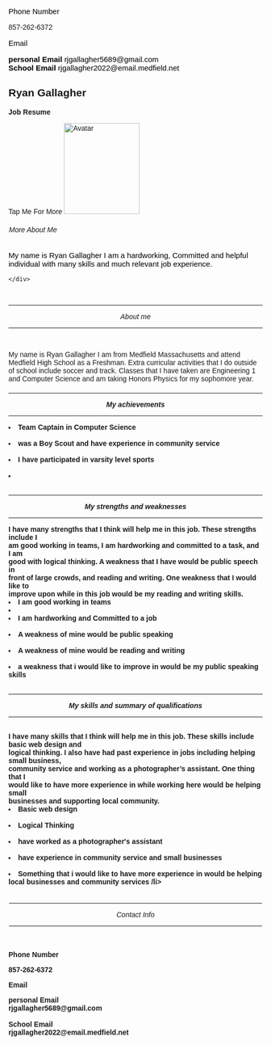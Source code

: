 <!DOCTYPE html>
<html>
<head>
<meta name="viewport" content="width=device-width, initial-scale=1">
<style>
body {  font-family: Arial, Helvetica, sans-serif;}
.subtext1{
color: rgb(0,0,0);
font-size: 15px;
z-index:1;
}
h6{padding:1px;}

.header {
  position: sticky;
  top: 10px;

  padding: 3px;
  font-family: Arial, Helvetica, sans-serif;
  font-size: 30px;
  text-align: center;
  background:rgb(107, 163, 255) url(https://www.doublclicks.com/wp-content/uploads/2013/05/blurred-background-3.jpg)100% 100% no-repeat;
  z-index: 1;
}

.flip-card {
  background-color: transparent;
  width: 225px;
  height: 250px;
  perspective: 1000px;
}

.flip-card-inner {
  position: relative;
  width: 100%;
  height: 100%;
  text-align: center;
  transition: transform 0.3s;
  transform-style: preserve-3d;
  box-shadow: 0 4px 8px 0 rgba(0,0,0,0.2);
}

.flip-card:hover .flip-card-inner {
  transform: rotateY(180deg);
}

.flip-card-front, .flip-card-back {
  position: absolute;
  width: 100%;
  height: 100%;
  backface-visibility: hidden;
}

.flip-card-front {
  background-color: #bbb;
  color: black;
  z-index: 2;
}

.flip-card-back {
  background-color: #2980b9;
  color: white;
  transform: rotateY(180deg);
  z-index: 1;
}
</style>
</head>
<body>




<p class = subtext1>Phone Number
<p >857-262-6372
<p class= "subtext1">Email<br/>
<p class = "subtext1"><strong>personal Email </strong>rjgallagher5689@gmail.com<br><strong>School Email </strong>rjgallagher2022@email.medfield.net



<div class=header>
<h2 class="header"> Ryan Gallagher</h2>

<strong>Job Resume</strong>           
<div class="flip-card">
  <div class="flip-card-inner">
    <div class="flip-card-front">
    Tap Me For More
      <img src="https://www.shareicon.net/data/128x128/2016/07/26/802026_man_512x512.png" alt="Avatar" style="width:150px;height:180px;">
          </div>
    <div class="flip-card-back">
      <h6> More About Me</h6><p class= subtext1>My name is Ryan Gallagher I am a hardworking, Committed and helpful individual with many skills and much relevant job experience.</p> 


    </div>
        
  </div>
</div>
</div>
<br>


<em id="headtitle"><center><hr/>About me<hr/> </center></em><br>

<p id = subtext1>My name is Ryan Gallagher I am from Medfield Massachusetts and attend Medfield High School as a Freshman.
 Extra curricular activities that I do outside of school include soccer and track. Classes that I have taken are Engineering 1 
 and Computer Science and am taking Honors Physics for my sophomore year.<br>


</p>

<h4>
<center>
<em id=headtitle><hr/>My achievements<hr/></em></center>
   <li>Team Captain in Computer Science</li><br>
   <li> was a Boy Scout and have experience in community service </li><br>
   <li> I have participated in varsity level sports</li><br>
   <li></li><br>
<center>
<em id= headtitle><hr/>My strengths and weaknesses<hr/></em></center>
I have many strengths that I think will help me in this job. These strengths include I <br>am good working in teams, I am hardworking and committed to a task, and I am <br>good with logical thinking. A weakness that I have would be public speech in <br>front of large crowds, and reading and writing. One weakness that I would like to <br>improve upon  while in this job would be my reading and writing skills. <br> 



   <li> I am good working in teams<li><br>
   <li> I am hardworking and Committed to a job</li><br>
   <li>A weakness of mine would be public speaking</li><br>
   <li>A weakness of mine would be reading and writing</li><br>
       <li>a weakness that i would like to improve in would be my public speaking skills </li><br>
   </ul>
<center>
<em id=headtitle><hr/>My skills and summary of qualifications <hr/></em></center><br>
I have many skills that I think will help me in this job. These skills include basic web design and <br>logical thinking. I also have had past experience in jobs including helping small business,<br> community service and working as a photographer’s assistant. One thing that I <br>would like to have more experience in while working here would be helping small <br>businesses and supporting local community.<br/>

   <li>Basic web design</li><br>
   <li>Logical Thinking</li><br>
   <li>have worked as a photographer's assistant</li><br>
   <li>have experience in community service and small businesses</li><br>
    <li>Something that i would like to have more experience in would be helping local businesses and community services /li><br>
<center>
<h6><em id=headtitle><hr/>Contact Info<hr/></em></h6></center>
<p id = subtext1>Phone Number
<p >857-262-6372
<p id=subtext1>Email<br/>
<p id=subtext1>personal Email<br></strong>rjgallagher5689@gmail.com<br><br><strong>School Email<br></strong>rjgallagher2022@email.medfield.net


</body>
</html>
